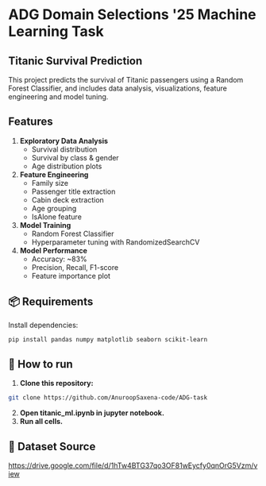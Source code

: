 # ADG Domain Selections '25 Machine Learning Task
## Titanic Survival Prediction 
This project predicts the survival of Titanic passengers using a Random Forest Classifier, and includes data analysis, visualizations, feature engineering and model tuning.

## Features
1. **Exploratory Data Analysis**  
   - Survival distribution  
   - Survival by class & gender  
   - Age distribution plots  
2. **Feature Engineering**  
   - Family size  
   - Passenger title extraction  
   - Cabin deck extraction  
   - Age grouping  
   - IsAlone feature  
3. **Model Training**  
   - Random Forest Classifier  
   - Hyperparameter tuning with RandomizedSearchCV  
4. **Model Performance**  
   - Accuracy: ~83%  
   - Precision, Recall, F1-score  
   - Feature importance plot

## 📦 Requirements
Install dependencies:
```bash
pip install pandas numpy matplotlib seaborn scikit-learn
```
## 🚀 How to run
1. **Clone this repository:**
```bash
git clone https://github.com/AnuroopSaxena-code/ADG-task
```
2. **Open titanic_ml.ipynb in jupyter notebook.**
3. **Run all cells.**

## 📜 Dataset Source
https://drive.google.com/file/d/1hTw4BTG37qo3OF81wEycfy0qnOrG5Vzm/view
